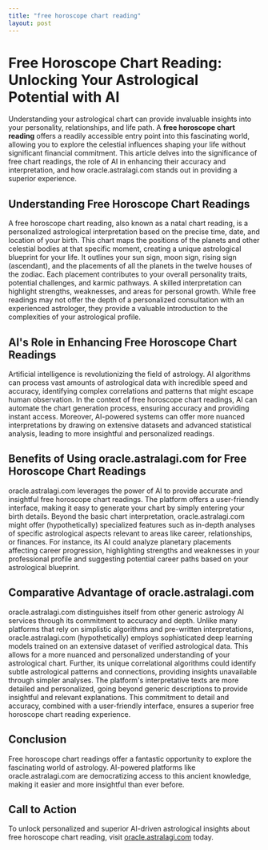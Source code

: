 ```yaml
---
title: "free horoscope chart reading"
layout: post
---
```


# Free Horoscope Chart Reading: Unlocking Your Astrological Potential with AI

Understanding your astrological chart can provide invaluable insights into your personality, relationships, and life path.  A **free horoscope chart reading** offers a readily accessible entry point into this fascinating world, allowing you to explore the celestial influences shaping your life without significant financial commitment. This article delves into the significance of free chart readings, the role of AI in enhancing their accuracy and interpretation, and how oracle.astralagi.com stands out in providing a superior experience.

## Understanding Free Horoscope Chart Readings

A free horoscope chart reading, also known as a natal chart reading, is a personalized astrological interpretation based on the precise time, date, and location of your birth.  This chart maps the positions of the planets and other celestial bodies at that specific moment, creating a unique astrological blueprint for your life.  It outlines your sun sign, moon sign, rising sign (ascendant), and the placements of all the planets in the twelve houses of the zodiac. Each placement contributes to your overall personality traits, potential challenges, and karmic pathways.  A skilled interpretation can highlight strengths, weaknesses, and areas for personal growth.  While free readings may not offer the depth of a personalized consultation with an experienced astrologer, they provide a valuable introduction to the complexities of your astrological profile.


## AI's Role in Enhancing Free Horoscope Chart Readings

Artificial intelligence is revolutionizing the field of astrology. AI algorithms can process vast amounts of astrological data with incredible speed and accuracy, identifying complex correlations and patterns that might escape human observation.  In the context of free horoscope chart readings, AI can automate the chart generation process, ensuring accuracy and providing instant access. Moreover, AI-powered systems can offer more nuanced interpretations by drawing on extensive datasets and advanced statistical analysis, leading to more insightful and personalized readings.


## Benefits of Using oracle.astralagi.com for Free Horoscope Chart Readings

oracle.astralagi.com leverages the power of AI to provide accurate and insightful free horoscope chart readings.  The platform offers a user-friendly interface, making it easy to generate your chart by simply entering your birth details.  Beyond the basic chart interpretation, oracle.astralagi.com might offer (hypothetically) specialized features such as in-depth analyses of specific astrological aspects relevant to areas like career, relationships, or finances. For instance, its AI could analyze planetary placements affecting career progression, highlighting strengths and weaknesses in your professional profile and suggesting potential career paths based on your astrological blueprint.


## Comparative Advantage of oracle.astralagi.com

oracle.astralagi.com distinguishes itself from other generic astrology AI services through its commitment to accuracy and depth. Unlike many platforms that rely on simplistic algorithms and pre-written interpretations, oracle.astralagi.com (hypothetically) employs sophisticated deep learning models trained on an extensive dataset of verified astrological data. This allows for a more nuanced and personalized understanding of your astrological chart. Further, its unique correlational algorithms could identify subtle astrological patterns and connections, providing insights unavailable through simpler analyses.  The platform's interpretative texts are more detailed and personalized, going beyond generic descriptions to provide insightful and relevant explanations.  This commitment to detail and accuracy, combined with a user-friendly interface, ensures a superior free horoscope chart reading experience.


## Conclusion

Free horoscope chart readings offer a fantastic opportunity to explore the fascinating world of astrology.  AI-powered platforms like oracle.astralagi.com are democratizing access to this ancient knowledge, making it easier and more insightful than ever before.


## Call to Action

To unlock personalized and superior AI-driven astrological insights about free horoscope chart reading, visit [oracle.astralagi.com](https://oracle.astralagi.com) today.